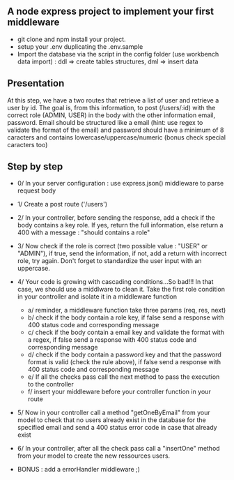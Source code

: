 ## A node express project to implement your first middleware
- git clone and npm install your project.
- setup your .env duplicating the .env.sample
- Import the database via the script in the config folder (use workbench data import) : ddl => create tables structures, dml => insert data

## Presentation
At this step, we have a two routes that retrieve a list of user and retrieve a user by id. The goal is, from this information, to post (/users/:id) with the correct role (ADMIN, USER) in the body with the other information email, password. Email should be structured like a email (hint: use regex to validate the format of the email) and password should have a minimum of 8 caracters and contains lowercase/uppercase/numeric (bonus check special caracters too)

## Step by step

- 0/ In your server configuration : use express.json() middleware to parse request body

- 1/ Create a post route ('/users')

- 2/ In your controller, before sending the response, add a check if the body contains a key role. If yes, return the full information, else return a 400 with a message : "should contains a role"

- 3/ Now check if the role is correct (two possible value : "USER" or "ADMIN"), if true, send the information, if not, add a return with incorrect role, try again. Don't forget to standardize the user input with an uppercase.

- 4/ Your code is growing with cascading conditions...So bad!!! In that case, we should use a middlware to clean it. Take the first role condition in your controller and isolate it in a middleware function

    - a/ reminder, a middleware function take three params (req, res, next)
    - b/ check if the body contain a role key, if false send a response with 400 status code and corresponding message
    - c/ check if the body contain a email key and validate the format with a regex, if false send a response with 400 status code and corresponding message
    - d/ check if the body contain a password key and that the password format is valid (check the rule above), if false send a response with 400 status code and corresponding message
    - e/ If all the checks pass call the next method to pass the execution to the controller
    - f/ insert your middleware before your controller function in your route

- 5/ Now in your controller call a method "getOneByEmail" from your model to check that no users already exist in the database for the specified email and send a 400 status error code in case that already exist

- 6/ In your controller, after all the check pass call a "insertOne" method from your model to create the new ressources users.

- BONUS : add a errorHandler middleware ;) 
